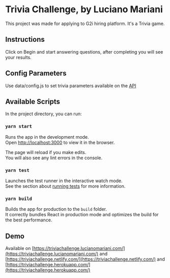 # Trivia Challenge, by Luciano Mariani

This project was made for applying to G2i hiring platform. It's a Trivia game. 

## Instructions

Click on Begin and start answering questions, after completing you will see your results.

## Config Parameters

Use data/config.js to set trivia parameters available on the [API](https://opentdb.com/api_config.php)

## Available Scripts

In the project directory, you can run:

### `yarn start`

Runs the app in the development mode.<br />
Open [http://localhost:3000](http://localhost:3000) to view it in the browser.

The page will reload if you make edits.<br />
You will also see any lint errors in the console.

### `yarn test`

Launches the test runner in the interactive watch mode.<br />
See the section about [running tests](https://facebook.github.io/create-react-app/docs/running-tests) for more information.

### `yarn build`

Builds the app for production to the `build` folder.<br />
It correctly bundles React in production mode and optimizes the build for the best performance.

## Demo

Available on [https://triviachallenge.lucianomariani.com/](https://triviachallenge.lucianomariani.com/) and [https://triviachallenge.netlify.com/](https://triviachallenge.netlify.com/) and 
[https://triviachallenge.herokuapp.com/](https://triviachallenge.herokuapp.com/)
